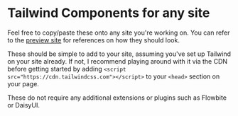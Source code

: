 # Tailwind Components for any site
Feel free to copy/paste these onto any site you're working on. 
You can refer to the [preview site](https://tommerty.github.io/tailwind-components) for references on how they should look.

These should be simple to add to your site, assuming you've set up Tailwind on your site already. If not, I recommend playing around with it via the CDN before getting started by adding `<script src="https://cdn.tailwindcss.com"></script>` to your `<head>` section on your page.

These do not require any additional extensions or plugins such as Flowbite or DaisyUI.
